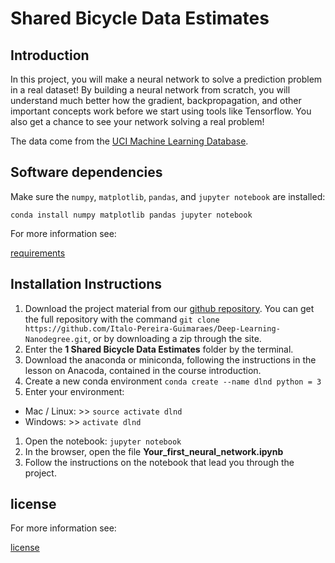 # Shared Bicycle Data Estimates

## Introduction

In this project, you will make a neural network to solve a prediction problem in a real dataset! By building a neural network from scratch, you will understand much better how the gradient, backpropagation, and other important concepts work before we start using tools like Tensorflow. You also get a chance to see your network solving a real problem!

The data come from the [UCI Machine Learning Database](https://archive.ics.uci.edu/ml/datasets/Bike+Sharing+Dataset). 

## Software dependencies

Make sure the `numpy`, `matplotlib`, `pandas`, and `jupyter notebook` are installed:

`conda install numpy matplotlib pandas jupyter notebook`

For more information see: 

[requirements](requirements.txt)


## Installation Instructions

1. Download the project material from our [github repository](https://github.com/Italo-Pereira-Guimaraes/Deep-Learning-Nanodegree). You can get the full repository with the command `git clone https://github.com/Italo-Pereira-Guimaraes/Deep-Learning-Nanodegree.git`, or by downloading a zip through the site.
1. Enter the **1 Shared Bicycle Data Estimates** folder by the terminal.
1. Download the anaconda or miniconda, following the instructions in the lesson on Anacoda, contained in the course introduction.
1. Create a new conda environment
`conda create --name dlnd python = 3`
1. Enter your environment:  
  - Mac / Linux: >> `source activate dlnd`
  - Windows: >> `activate dlnd`
1. Open the notebook:
`jupyter notebook`
1. In the browser, open the file **Your_first_neural_network.ipynb**
1. Follow the instructions on the notebook that lead you through the project.

## license

For more information see:

[license](LICENSE.txt)

